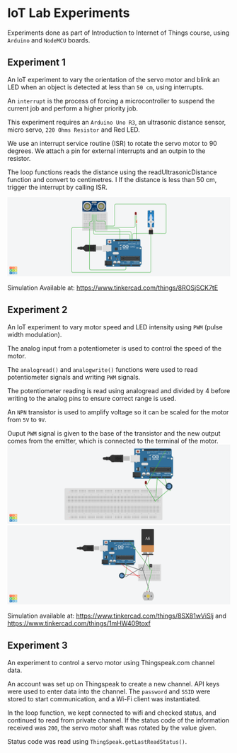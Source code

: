 # IoT Lab Experiments

Experiments done as part of Introduction to Internet of Things course, using `Arduino` and `NodeMCU` boards.

## Experiment 1

An IoT experiment to vary the orientation of the servo motor and blink an LED when an object is detected at less than `50 cm`, using interrupts.

An `interrupt` is the process of forcing a microcontroller to suspend the current job and perform a higher priority job.

This experiment requires an `Arduino Uno R3`, an ultrasonic distance sensor, micro servo, `220 Ohms Resistor` and Red LED.

We use an interrupt service routine (ISR) to rotate the servo motor to 90 degrees. 
We attach a pin for external interrupts and an outpin to the resistor.

The loop functions reads the distance using the readUltrasonicDistance function and convert to centimetres. I
If the distance is less than 50 cm, trigger the interrupt by calling ISR.

![Circuit Diagram](https://github.com/arushi-mittal/iot-lab/blob/main/exp_1.png?raw=true)

Simulation Available at: https://www.tinkercad.com/things/8ROSjSCK7tE

## Experiment 2

An IoT experiment to vary motor speed and LED intensity using `PWM` (pulse width modulation).

The analog input from a potentiometer is used to control the speed of the motor.

The `analogread()` and `analogwrite()` functions were used to read potentiometer signals and writing `PWM` signals.


The potentiometer reading is read using analogread and divided by 4 before writing to the analog pins to ensure correct range is used.

An `NPN` transistor is used to amplify voltage so it can be scaled for the motor from `5V` to `9V`.

Ouput `PWM` signal is given to the base of the transistor and the new output comes from the emitter, which is connected to the terminal of the motor. 
![Circuit Diagram Part a](https://github.com/arushi-mittal/iot-lab/blob/main/exp_2a.png?raw=true)
![Circuit Diagram Part b](https://github.com/arushi-mittal/iot-lab/blob/main/exp_2b.png?raw=true)

Simulation available at: https://www.tinkercad.com/things/8SX81wViSlj and https://www.tinkercad.com/things/1mHW409toxf

## Experiment 3

An experiment to control a servo motor using Thingspeak.com channel data.

An account was set up on Thingspeak to create a new channel. API keys were used to enter data into the channel. 
The `password` and `SSID` were stored to start communication, and a Wi-Fi client was instantiated. 

In the loop function, we kept connected to wifi and checked status, and continued to read from private channel. 
If the status code of the information received was `200`, the servo motor shaft was rotated by the value given. 

Status code was read using `ThingSpeak.getLastReadStatus()`.
